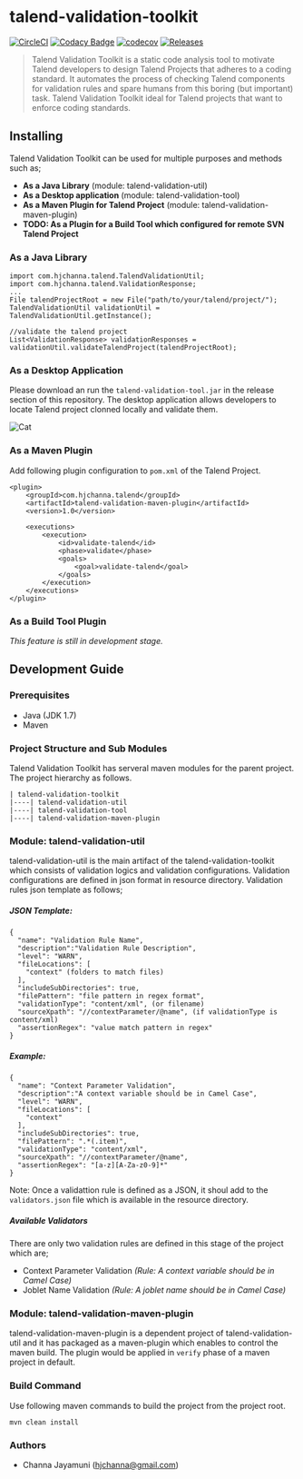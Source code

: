 # talend-validation-toolkit
[![CircleCI](https://circleci.com/gh/hjchanna/talend-validation-toolkit.svg?style=shield )](https://circleci.com/gh/hjchanna/talend-validation-toolkit)
[![Codacy Badge](https://api.codacy.com/project/badge/Grade/a08bce06c2d1487e8f98231176dae977)](https://www.codacy.com/app/hjchanna/talend-validation-toolkit?utm_source=github.com&amp;utm_medium=referral&amp;utm_content=hjchanna/talend-validation-toolkit&amp;utm_campaign=Badge_Grade)
[![codecov](https://codecov.io/gh/hjchanna/talend-validation-toolkit/branch/master/graph/badge.svg)](https://codecov.io/gh/hjchanna/talend-validation-toolkit)
[![Releases](https://img.shields.io/github/release/hjchanna/talend-validation-toolkit.svg?style=flat)](https://github.com/hjchanna/talend-validation-toolkit/releases)
> Talend Validation Toolkit is a static code analysis tool to motivate Talend developers to design Talend Projects that adheres to a coding standard. It automates the process of checking Talend components for validation rules and spare humans from this boring (but important) task. Talend Validation Toolkit ideal for Talend projects that want to enforce coding standards.

## Installing
Talend Validation Toolkit can be used for multiple purposes and methods such as;
* __As a Java Library__ (module: talend-validation-util)
* __As a Desktop application__ (module: talend-validation-tool)
* __As a Maven Plugin for Talend Project__ (module: talend-validation-maven-plugin)
* __TODO: As a Plugin for a Build Tool which configured for remote SVN Talend Project__

### As a Java Library
````
import com.hjchanna.talend.TalendValidationUtil;
import com.hjchanna.talend.ValidationResponse;
...
File talendProjectRoot = new File("path/to/your/talend/project/");
TalendValidationUtil validationUtil = TalendValidationUtil.getInstance();

//validate the talend project
List<ValidationResponse> validationResponses = validationUtil.validateTalendProject(talendProjectRoot);
````

### As a Desktop Application
Please download an run the `talend-validation-tool.jar` in the release section of this repository. The desktop application allows developers to locate Talend project clonned locally and validate them. 

![Cat](https://raw.githubusercontent.com/hjchanna/talend-validation-toolkit/master/resources/screenshots/talend-validation-tool.PNG)

### As a Maven Plugin
Add following plugin configuration to `pom.xml` of the Talend Project.
````
<plugin>
    <groupId>com.hjchanna.talend</groupId>
    <artifactId>talend-validation-maven-plugin</artifactId>
    <version>1.0</version>

    <executions>
        <execution>
            <id>validate-talend</id>
            <phase>validate</phase>
            <goals>
                <goal>validate-talend</goal>
            </goals>
        </execution>
    </executions>
</plugin>
````

### As a Build Tool Plugin
_This feature is still in development stage._

## Development Guide
### Prerequisites
* Java (JDK 1.7)
* Maven

### Project Structure and Sub Modules
Talend Validation Toolkit has serveral maven modules for the parent project. The project hierarchy as follows.
````
| talend-validation-toolkit
|----| talend-validation-util
|----| talend-validation-tool
|----| talend-validation-maven-plugin
````
### Module: talend-validation-util
talend-validation-util is the main artifact of the talend-validation-toolkit which consists of validation logics and validation configurations. Validation configurations are defined in json format in resource directory. Validation rules json template as follows;

##### JSON Template:
````
{
  "name": "Validation Rule Name",
  "description":"Validation Rule Description",
  "level": "WARN",
  "fileLocations": [
    "context" (folders to match files)
  ],
  "includeSubDirectories": true,
  "filePattern": "file pattern in regex format",
  "validationType": "content/xml", (or filename)
  "sourceXpath": "//contextParameter/@name", (if validationType is content/xml)
  "assertionRegex": "value match pattern in regex"
}
````
##### Example:
````
{
  "name": "Context Parameter Validation",
  "description":"A context variable should be in Camel Case",
  "level": "WARN",
  "fileLocations": [
    "context"
  ],
  "includeSubDirectories": true,
  "filePattern": ".*(.item)",
  "validationType": "content/xml",
  "sourceXpath": "//contextParameter/@name",
  "assertionRegex": "[a-z][A-Za-z0-9]*"
}
````

Note: Once a validattion rule is defined as a JSON, it shoul add to the `validators.json` file which is available in the resource directory. 

##### Available Validators
There are only two validation rules are defined in this stage of the project which are;
* Context Parameter Validation _(Rule: A context variable should be in Camel Case)_
* Joblet Name Validation _(Rule: A joblet name should be in Camel Case)_

### Module: talend-validation-maven-plugin
talend-validation-maven-plugin is a dependent project of talend-validation-util and it has packaged as a maven-plugin which enables to control the maven build. The plugin would be applied in `verify` phase of a maven project in default.

### Build Command
Use following maven commands to build the project from the project root. 
````
mvn clean install
````

### Authors
* Channa Jayamuni (hjchanna@gmail.com)
